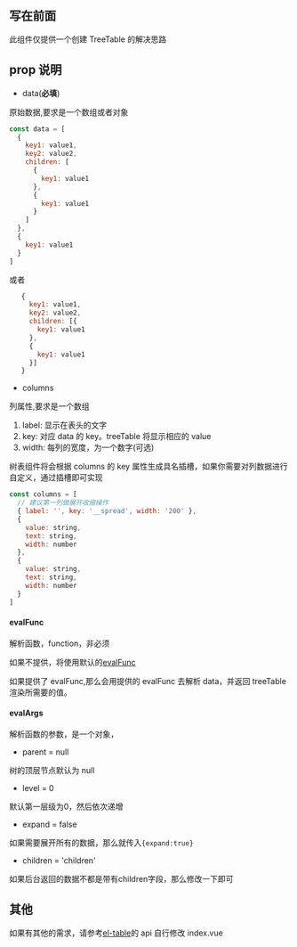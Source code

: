 ## 写在前面

此组件仅提供一个创建 TreeTable 的解决思路

## prop 说明

- data(**必填**)

原始数据,要求是一个数组或者对象

```js
const data = [
  {
    key1: value1,
    key2: value2,
    children: [
      {
        key1: value1
      },
      {
        key1: value1
      }
    ]
  },
  {
    key1: value1
  }
]
```

或者

```javascript
   {
     key1: value1,
     key2: value2,
     children: [{
       key1: value1
     },
     {
       key1: value1
     }]
   }
```

- columns

列属性,要求是一个数组

1. label: 显示在表头的文字
2. key: 对应 data 的 key。treeTable 将显示相应的 value
3. width: 每列的宽度，为一个数字(可选)

树表组件将会根据 columns 的 key 属性生成具名插槽，如果你需要对列数据进行自定义，通过插槽即可实现

```javascript
const columns = [
  // 建议第一列做展开收缩操作
  { label: '', key: '__spread', width: '200' },
  {
    value: string,
    text: string,
    width: number
  },
  {
    value: string,
    text: string,
    width: number
  }
]
```

#### evalFunc

解析函数，function，非必须

如果不提供，将使用默认的[evalFunc](./eval.js)

如果提供了 evalFunc,那么会用提供的 evalFunc 去解析 data，并返回 treeTable 渲染所需要的值。

#### evalArgs

解析函数的参数，是一个对象，

-  parent = null

树的顶层节点默认为 null

- level = 0

默认第一层级为0，然后依次递增

- expand = false

如果需要展开所有的数据，那么就传入`{expand:true}`

- children = 'children' 

如果后台返回的数据不都是带有children字段，那么修改一下即可



## 其他

如果有其他的需求，请参考[el-table](http://element-cn.eleme.io/#/en-US/component/table)的 api 自行修改 index.vue
